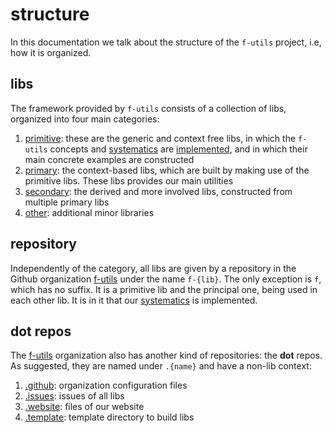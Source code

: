 # structure

In this documentation we talk about the structure of the `f-utils` project, i.e, how it is organized.

## libs

The framework provided by `f-utils` consists of a collection of libs, organized into four main categories:

1. [primitive](../libs/primitive): these are the generic and context free libs, in which the `f-utils` concepts and [systematics](systematics) are [implemented](implementation), and in which their main concrete examples are constructed
2. [primary](../libs/primary): the context-based libs, which are built by making use of the primitive libs. These libs provides our main utilities
3. [secondary](../libs/secondary):  the derived and more involved libs, constructed from multiple primary libs
4. [other](../libs/other):  additional minor libraries

## repository

Independently of the category, all libs are given by a repository in the Github organization [f-utils](https://github.com/f-utils) under the name `f-{lib}`. The only exception is `f`, which has no suffix. It is a primitive lib and the principal one, being used in each other lib. It is in it that our [systematics](systematics) is implemented.

## dot repos

The [f-utils](https://github.com/f-utils) organization also has another kind of repositories: the __dot__ repos. As suggested, they are named under `.{name}` and have a non-lib context:

1. [.github](https://github.com/f-utils/.github): organization configuration files
2. [.issues](https://github.com/f-utils/.issues): issues of all libs
3. [.website](https://github.com/f-utils/.website): files of our website
4. [.template](https://github.com/f-utils/.template): template directory to build libs
